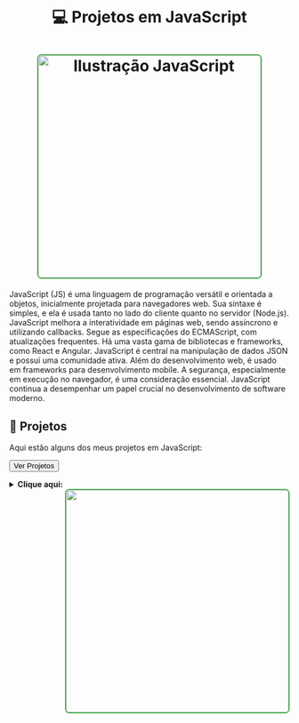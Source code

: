 <div align="center">

  # 💻 Projetos em JavaScript
</div>

<h1 align="center">
  <img src="https://img.freepik.com/vetores-gratis/programadores-que-usam-a-linguagem-de-programacao-javascript-no-computador-gente-pequena-linguagem-javascript-motor-javascript-conceito-de-desenvolvimento-web-js-ilustracao-isolada-violeta-vibrante-brilhante_335657-986.jpg?w=900&t=st=1702306985~exp=1702307585~hmac=21589fcbac7c9222f5659fe53ce361879608f109a5e73d3eba7733720af0d8d9" alt="Ilustração JavaScript" width="400" style="border-radius: 8px; border: 2px solid #4CAF50;">
</h1>

JavaScript (JS) é uma linguagem de programação versátil e orientada a objetos, inicialmente projetada para navegadores web. Sua sintaxe é simples, e ela é usada tanto no lado do cliente quanto no servidor (Node.js). JavaScript melhora a interatividade em páginas web, sendo assíncrono e utilizando callbacks. Segue as especificações do ECMAScript, com atualizações frequentes. Há uma vasta gama de bibliotecas e frameworks, como React e Angular. JavaScript é central na manipulação de dados JSON e possui uma comunidade ativa. Além do desenvolvimento web, é usado em frameworks para desenvolvimento mobile. A segurança, especialmente em execução no navegador, é uma consideração essencial. JavaScript continua a desempenhar um papel crucial no desenvolvimento de software moderno.

## 🚀 Projetos

Aqui estão alguns dos meus projetos em JavaScript:


  <button style="cursor: pointer;">Ver Projetos</button>


<details>
  <summary><strong>Clique aqui:</strong></summary>

  1. [Projeto Mario](https://github.com/anabellypassos/Jogo-Mario.git): 
🌟Super Mario, uma emocionante jornada interativa no mundo clássico do Mario, totalmente desenvolvida em JavaScript!🌟



  2. [Calculadora de IMC](https://github.com/anabellypassos/Calculadora-de-IMC.git):
🌟Explore uma abordagem prática para monitorar sua saúde com a Calculadora de Índice de Massa Corporal (IMC) em JavaScript. Este projeto simples e eficaz permite que você calcule seu IMC, uma medida útil para avaliar a relação entre peso e altura.🌟

  5. [Lampada](https://github.com/anabellypassos/Lampada.git): 🌟Explore a interatividade de uma lâmpada virtual com este divertido projeto em JavaScript! Controles Simples: Interface intuitiva com botões de "Ligar", "Desligar" e "Quebrar", proporcionando uma experiência fácil e amigável.🌟

  Sinta-se à vontade para explorar e contribuir para esses projetos! 🌟  ...
</details>

<div align="end">
  <img src="https://th.bing.com/th/id/OIG._hO7qHt1GQCq5e0WkY_x?w=1024&h=1024&rs=1&pid=ImgDetMain" width="400" style="border-radius: 8px; border: 2px solid #4CAF50;">
</div>


